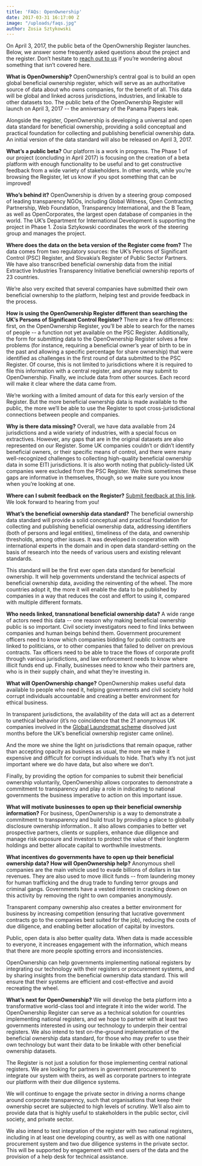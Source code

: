 ```yaml
---
title: 'FAQs: OpenOwnership'
date: 2017-03-31 16:17:00 Z
image: "/uploads/faqs.jpg"
author: Zosia Sztykowski
---
```


On April 3, 2017, the public beta of the OpenOwnership Register launches. Below, we answer some frequently asked questions about the project and the register. Don’t hesitate to [reach out to us](mailto:info@openownership.org) if you’re wondering about something that isn’t covered here.

**What is OpenOwnership?**
OpenOwnership’s central goal is to build an open global beneficial ownership register, which will serve as an authoritative source of data about who owns companies, for the benefit of all. This data will be global and linked across jurisdictions, industries, and linkable to other datasets too. The public beta of the OpenOwnership Register will launch on April 3, 2017 -- the anniversary of the Panama Papers leak.

Alongside the register, OpenOwnership is developing a universal and open data standard for beneficial ownership, providing a solid conceptual and practical foundation for collecting and publishing beneficial ownership data. An initial version of the data standard will also be released on April 3, 2017.

**What’s a public beta?**
Our platform is a work in progress. The Phase 1 of our project (concluding in April 2017) is focusing on the creation of a beta platform with enough functionality to be useful and to get constructive feedback from a wide variety of stakeholders. In other words, while you’re browsing the Register, let us know if you spot something that can be improved!

**Who’s behind it?**
OpenOwnership is driven by a steering group composed of leading transparency NGOs, including Global Witness, Open Contracting Partnership, Web Foundation, Transparency International, and the B Team, as well as OpenCorporates, the largest open database of companies in the world. The UK’s Department for International Development is supporting the project in Phase 1. Zosia Sztykowski coordinates the work of the steering group and manages the project.

**Where does the data on the beta version of the Register come from?**
The data comes from two regulatory sources: the UK’s Persons of Significant Control (PSC) Register, and Slovakia’s Register of Public Sector Partners. We have also transcribed beneficial ownership data from the initial Extractive Industries Transparency Initiative beneficial ownership reports of 23 countries.

We’re also very excited that several companies have submitted their own beneficial ownership to the platform, helping test and provide feedback in the process.

**How is using the OpenOwnership Register different than searching the UK’s Persons of Significant Control Register?**
There are a few differences: first, on the OpenOwnership Register, you’ll be able to search for the names of people -- a function not yet available on the PSC Register. Additionally, the form for submitting data to the OpenOwnership Register solves a few problems (for instance, requiring a beneficial owner’s year of birth to be in the past and allowing a specific percentage for share ownership) that were identified as challenges in the first round of data submitted to the PSC Register. Of course, this is not limited to jurisdictions where it is required to file this information with a central register, and anyone may submit to OpenOwnership. Finally, we include data from other sources. Each record will make it clear where the data came from.

We’re working with a limited amount of data for this early version of the Register. But the more beneficial ownership data is made available to the public, the more we’ll be able to use the Register to spot cross-jurisdictional connections between people and companies.

**Why is there data missing?**
Overall, we have data available from 24 jurisdictions and a wide variety of industries, with a special focus on extractives. However, any gaps that are in the original datasets are also represented on our Register. Some UK companies couldn’t or didn’t identify beneficial owners, or their specific means of control, and there were many well-recognized challenges to collecting high-quality beneficial ownership data in some EITI jurisdictions. It is also worth noting that publicly-listed UK companies were excluded from the PSC Register. We think sometimes these gaps are informative in themselves, though, so we make sure you know when you’re looking at one.

**Where can I submit feedback on the Register?**
[Submit feedback at this link](https://register.openownership.org/feedback). We look forward to hearing from you!

**What’s the beneficial ownership data standard?**
The beneficial ownership data standard will provide a solid conceptual and practical foundation for collecting and publishing beneficial ownership data, addressing identifiers (both of persons and legal entities), timeliness of the data, and ownership thresholds, among other issues. It was developed in cooperation with international experts in the domain and in open data standard-setting on the basis of research into the needs of various users and existing relevant standards.

This standard will be the first ever open data standard for beneficial ownership. It will help governments understand the technical aspects of beneficial ownership data, avoiding the reinventing of the wheel. The more countries adopt it, the more it will enable the data to be published by companies in a way that reduces the cost and effort to using it, compared with multiple different formats.

**Who needs linked, transnational beneficial ownership data?**
A wide range of actors need this data -- one reason why making beneficial ownership public is so important. Civil society investigators need to find links between companies and human beings behind them. Government procurement officers need to know which companies bidding for public contracts are linked to politicians, or to other companies that failed to deliver on previous contracts. Tax officers need to be able to trace the flows of corporate profit through various jurisdictions, and law enforcement needs to know where illicit funds end up. Finally, businesses need to know who their partners are, who is in their supply chain, and what they’re investing in.

**What will OpenOwnership change?**
OpenOwnership makes useful data available to people who need it, helping governments and civil society hold corrupt individuals accountable and creating a better environment for ethical business.

In transparent jurisdictions, the availability of the data will act as a deterrent to unethical behavior (it’s no coincidence that the 21 anonymous UK companies involved in the [Global Laundromat scheme](https://www.theguardian.com/world/2017/mar/20/british-banks-handled-vast-sums-of-laundered-russian-money) dissolved just months before the UK’s beneficial ownership register came online).

And the more we shine the light on jurisdictions that remain opaque, rather than accepting opacity as business as usual, the more we make it expensive and difficult for corrupt individuals to hide. That’s why it’s not just important where we do have data, but also where we don’t.

Finally, by providing the option for companies to submit their beneficial ownership voluntarily, OpenOwnership allows corporates to demonstrate a commitment to transparency and play a role in indicating to national governments the business imperative to action on this important issue.

**What will motivate businesses to open up their beneficial ownership information?**
For business, OpenOwnership is a way to demonstrate a commitment to transparency and build trust by providing a place to globally disclosure ownership information.. It also allows companies to better vet prospective partners, clients or suppliers, enhance due diligence and manage risk exposure and investors to protect the value of their longterm holdings and better allocate capital to worthwhile investments.

**What incentives do governments have to open up their beneficial ownership data? How will OpenOwnership help?**
Anonymous shell companies are the main vehicle used to evade billions of dollars in tax revenues. They are also used to move illicit funds -- from laundering money for human trafficking and the drug trade to funding terror groups and criminal gangs. Governments have a vested interest in cracking down on this activity by removing the right to own companies anonymously.

Transparent company ownership also creates a better environment for business by increasing competition (ensuring that lucrative government contracts go to the companies best suited for the job), reducing the costs of due diligence, and enabling better allocation of capital by investors.

Public, open data is also better quality data. When data is made accessible to everyone, it increases engagement with the information, which means that there are more people spotting errors and inconsistencies.

OpenOwnership can help governments implementing national registers by integrating our technology with their registers or procurement systems, and by sharing insights from the beneficial ownership data standard. This will ensure that their systems are efficient and cost-effective and avoid recreating the wheel.

**What’s next for OpenOwnership?**
We will develop the beta platform into a transformative world-class tool and integrate it into the wider world. The OpenOwnership Register can serve as a technical solution for countries implementing national registers, and we hope to partner with at least two governments interested in using our technology to underpin their central registers. We also intend to test on-the-ground implementation of the beneficial ownership data standard, for those who may prefer to use their own technology but want their data to be linkable with other beneficial ownership datasets.

The Register is not just a solution for those implementing central national registers. We are looking for partners in government procurement to integrate our system with theirs, as well as corporate partners to integrate our platform with their due diligence systems.

We will continue to engage the private sector in driving a norms change around corporate transparency, such that organisations that keep their ownership secret are subjected to high levels of scrutiny. We’ll also aim to provide data that is highly useful to stakeholders in the public sector, civil society, and private sector.

We also intend to test integration of the register with two national registers, including in at least one developing country, as well as with one national procurement system and two due diligence systems in the private sector. This will be supported by engagement with end users of the data and the provision of a help desk for technical assistance.